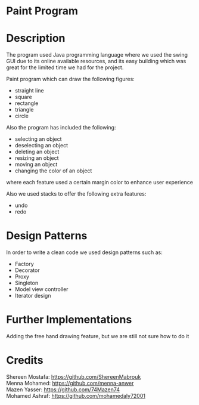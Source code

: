 # Paint Program

# Description
The program used Java programming language where we used the swing GUI due to its online available resources, and its easy building which was great for the limited time we had for the project.

Paint program which can draw the following figures:
- straight line
- square
- rectangle
- triangle
- circle

Also the program has included the following:
- selecting an object
- deselecting an object
- deleting an object
- resizing an object
- moving an object
- changing the color of an object<br>

where each feature used a certain margin color to enhance user experience<br>

Also we used stacks to offer the following extra features:
- undo
- redo

# Design Patterns
In order to write a clean code we used design patterns such as:
- Factory
- Decorator
- Proxy
- Singleton
- Model view controller
- Iterator design

# Further Implementations
Adding the free hand drawing feature, but we are still not sure how to do it

# Credits
Shereen Mostafa: https://github.com/ShereenMabrouk<br>
Menna Mohamed: https://github.com/menna-anwer <br>
Mazen Yasser: https://github.com/74Mazen74<br>
Mohamed Ashraf: https://github.com/mohamedaly72001 
